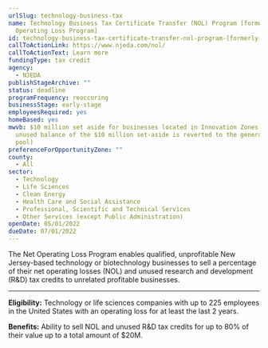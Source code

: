 ```yaml
---
urlSlug: technology-business-tax
name: Technology Business Tax Certificate Transfer (NOL) Program [formerly Net
  Operating Loss Program]
id: technology-business-tax-certificate-transfer-nol-program-[formerly-net-operating-loss-program]
callToActionLink: https://www.njeda.com/nol/
callToActionText: Learn more
fundingType: tax credit
agency:
  - NJEDA
publishStageArchive: ""
status: deadline
programFrequency: reoccuring
businessStage: early-stage
employeesRequired: yes
homeBased: yes
mwvb: $10 million set aside for businesses located in Innovation Zones (any
  unused balance of the $10 million set-aside is reverted to the general program
  pool)
preferenceForOpportunityZone: ""
county:
  - All
sector:
  - Technology
  - Life Sciences
  - Clean Energy
  - Health Care and Social Assistance
  - Professional, Scientific and Technical Services
  - Other Services (except Public Administration)
openDate: 05/01/2022
dueDate: 07/01/2022
---
```


The Net Operating Loss Program enables qualified, unprofitable New Jersey-based technology or biotechnology businesses to sell a percentage of their net operating losses (NOL) and unused research and development (R&D) tax credits to unrelated profitable businesses.

---
**Eligibility:** Technology or life sciences companies with up to 225 employees in the United States with an operating loss for at least the last 2 years.

**Benefits:** Ability to sell NOL and unused R&D tax credits for up to 80% of their value up to a total amount of $20M.
